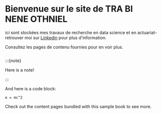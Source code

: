 # Bienvenue sur le site de TRA BI NENE OTHNIEL

ici sont stockées mes travaux de recherche en data science et en actuariat- retrouver moi sur  [Linkedin](www.linkedin.com/in/bi-nene-othniel-tra-263771200) pour plus d'information.

Consultez les pages de contenu fournies pour en voir plus.

```{tableofcontents}
```


:::{note}

Here is a note!

:::

And here is a code block:

```
e = mc^2
```

Check out the content pages bundled with this sample book to see more.
